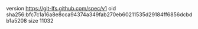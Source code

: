 version https://git-lfs.github.com/spec/v1
oid sha256:bfc7c1a16a8e8cca94374a349fab270eb60211535d29184ff6856dcbdb1a5208
size 11032
